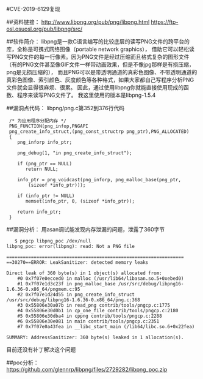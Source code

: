 #CVE-2019-6129复现

##资料链接：
 http://www.libpng.org/pub/png/libpng.html
 https://ftp-osl.osuosl.org/pub/libpng/src/

##软件简介：
  libpng是一款C语言编写的比较底层的读写PNG文件的跨平台的库，全称是可携式网络图像（portable network graphics），
借助它可以轻松读写PNG文件的每一行像素。因为PNG文件是经过压缩而且格式复杂的图形文件（有的PNG文件甚至像GIF文件一样带动画效果，但是不像jpg那样是有损压缩，png是无损压缩的），
而且PNG可以是带透明通道的真彩色图像、不带透明通道的真彩色图像、索引颜色、灰度颜色等各种格式，如果大家都自己写程序分析PNG文件就会显得很麻烦、很累。
因此，通过使用libpng你就能直接使用现成的函数、程序来读写PNG文件了。
我这里使用的版本是libpng-1.5.4
 
##漏洞点代码：
libpng/png.c第352到376行代码
```
 /* 为应用程序分配内存 */ 
 PNG_FUNCTION(png_infop,PNGAPI 
 png_create_info_struct,(png_const_structrp png_ptr),PNG_ALLOCATED) 
 { 
    png_inforp info_ptr; 
  
    png_debug(1, "in png_create_info_struct"); 
  
    if (png_ptr == NULL) 
       return NULL; 
  
    info_ptr = png_voidcast(png_inforp, png_malloc_base(png_ptr, 
        (sizeof *info_ptr))); 
  
    if (info_ptr != NULL) 
       memset(info_ptr, 0, (sizeof *info_ptr)); 
  
    return info_ptr; 
 } 
```

##漏洞分析：
 用asan调试能发现内存泄漏的问题，泄露了360字节
```
   $ pngcp libpng_poc /dev/null
libpng_poc: error(libpng): read: Not a PNG file

=================================================================
==30270==ERROR: LeakSanitizer: detected memory leaks

Direct leak of 360 byte(s) in 1 object(s) allocated from:
    #0 0x7f07e0ecced0 in malloc (/usr/lib64/libasan.so.5+0xebed0)
    #1 0x7f07e1d3c23f in png_malloc_base /usr/src/debug/libpng16-1.6.36-0.x86_64/pngmem.c:95
    #2 0x7f07e1d24d55 in png_create_info_struct /usr/src/debug/libpng16-1.6.36-0.x86_64/png.c:368
    #3 0x55806e30a07b in read_png contrib/tools/pngcp.c:1775
    #4 0x55806e30d0b1 in cp_one_file contrib/tools/pngcp.c:2180
    #5 0x55806e30dba4 in cppng contrib/tools/pngcp.c:2288
    #6 0x55806e30e081 in main contrib/tools/pngcp.c:2351
    #7 0x7f07e0a43fea in __libc_start_main (/lib64/libc.so.6+0x22fea)

SUMMARY: AddressSanitizer: 360 byte(s) leaked in 1 allocation(s).
```
 目前还没有补丁解决这个问题

##poc分析：
https://github.com/glennrp/libpng/files/2729282/libpng_poc.zip